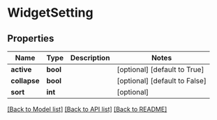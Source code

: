 # WidgetSetting

## Properties
Name | Type | Description | Notes
------------ | ------------- | ------------- | -------------
**active** | **bool** |  | [optional] [default to True]
**collapse** | **bool** |  | [optional] [default to False]
**sort** | **int** |  | [optional] 

[[Back to Model list]](../README.md#documentation-for-models) [[Back to API list]](../README.md#documentation-for-api-endpoints) [[Back to README]](../README.md)


